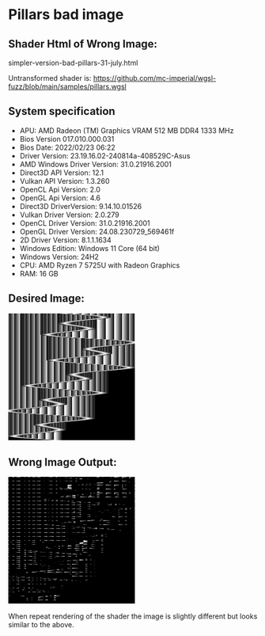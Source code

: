 # Pillars bad image

## Shader Html of Wrong Image:

simpler-version-bad-pillars-31-july.html

Untransformed shader is: https://github.com/mc-imperial/wgsl-fuzz/blob/main/samples/pillars.wgsl

## System specification

- APU: AMD Radeon (TM) Graphics VRAM 512 MB DDR4 1333 MHz
- Bios Version 017.010.000.031
- Bios Date: 2022/02/23 06:22
- Driver Version: 23.19.16.02-240814a-408529C-Asus
- AMD Windows Driver Version: 31.0.21916.2001
- Direct3D API Version: 12.1
- Vulkan API Version: 1.3.260
- OpenCL Api Version: 2.0
- OpenGL Api Version: 4.6
- Direct3D DriverVersion: 9.14.10.01526
- Vulkan Driver Version: 2.0.279
- OpenCL Driver Version: 31.0.21916.2001
- OpenGL Driver Version: 24.08.230729_569461f
- 2D Driver Version: 8.1.1.1634
- Windows Edition: Windows 11 Core (64 bit)
- Windows Version: 24H2
- CPU: AMD Ryzen 7 5725U with Radeon Graphics
- RAM: 16 GB

## Desired Image:

![Correct output of shader](./pillars.png)

## Wrong Image Output:

![Wrong output of shader](./variant07.0.png)

When repeat rendering of the shader the image is slightly different but looks similar to the above.

